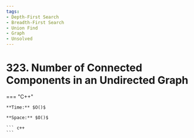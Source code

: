 ```yaml
---
tags:
- Depth-First Search
- Breadth-First Search
- Union Find
- Graph
- Unsolved
---
```



# 323. Number of Connected Components in an Undirected Graph

=== "C++"

    **Time:** $O()$

    **Space:** $O()$

    ``` c++
    ```